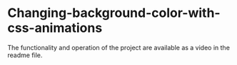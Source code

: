 # Changing-background-color-with-css-animations
The functionality and operation of the project are available as a video in the readme file.
